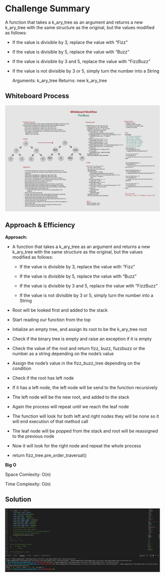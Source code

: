 # Challenge Summary
A function that takes a k_ary_tree as an argument and returns a new k_ary_tree with the same structure as the original, but the values modified as follows:

- If the value is divisible by 3, replace the value with “Fizz”
- If the value is divisible by 5, replace the value with “Buzz”
- If the value is divisible by 3 and 5, replace the value with “FizzBuzz”
- If the value is not divisible by 3 or 5, simply turn the number into a String

    Arguments: k_ary_tree
    Returns: new k_ary_tree

## Whiteboard Process
![alt text](./images/fizzbuzzWB.PNG)

## Approach & Efficiency
**Approach:**
- A function that takes a k_ary_tree as an argument and returns a new k_ary_tree with the same structure as the original, but the values modified as follows:
    - If the value is divisible by 3, replace the value with “Fizz”

    - If the value is divisible by 5, replace the value with “Buzz”

    - If the value is divisible by 3 and 5, replace the value with “FizzBuzz”

    - If the value is not divisible by 3 or 5, simply turn the number into a String

- Root will be looked first and added to the stack
- Start reading our function from the top
- Intialize an empty tree, and assign its root to be the k_ary_tree root
- Check if the binary tree is empty and raise an exception if it is empty
- Check the value of the root and return fizz, buzz, fuzzbuzz or the number as a string depending on the node’s value
- Assign the node’s value in the fizz_buzz_tree depending on the condition
- Check if the root has left node
- If it has a left node, the left node will be send to the function recursively
- The left node will be the new root, and added to the stack
- Again the process will repeat until we reach the leaf node
- The function will look for both left and right nodes they will be none so it will end execution of that method call
- The leaf node will be popped from the stack and root will be reassigned to the previous node
- Now it will look for the right node and repeat the whole process
- return fizz_tree.pre_order_traversal()

**Big O**

Space Comlexity:  O(n)

Time Complexity: O(n)
## Solution
![solution#3](./images/solution%233.PNG)